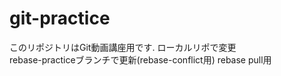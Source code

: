 # git-practice
このリポジトリはGit動画講座用です.
ローカルリポで変更  
rebase-practiceブランチで更新(rebase-conflict用)
rebase pull用
